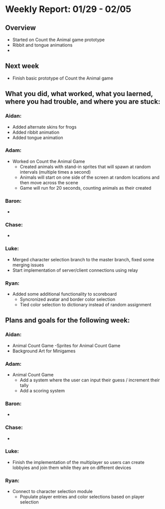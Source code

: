 # Weekly Report: 01/29 - 02/05

## Overview
- Started on Count the Animal game prototype
- Ribbit and tongue animations
- 

## Next week
- Finish basic prototype of Count the Animal game

## What you did, what worked, what you laerned, where you had trouble, and where you are stuck:
### Aidan: 
- Added alternate skins for frogs
- Added ribbit animation
- Added tongue animation
### Adam:
- Worked on Count the Animal Game
  - Created animals with stand-in sprites that will spawn at random intervals (multiple times a second)
  - Animals will start on one side of the screen at random locations and then move across the scene
  - Game will run for 20 seconds, counting animals as their created
### Baron:
- 
### Chase:
- 
### Luke:
- Merged character selection branch to the master branch, fixed some merging issues
- Start implementation of server/client connections using relay 
### Ryan:
- Added some additional functionality to scoreboard
  - Syncronized avatar and border color selection
  - Tied color selection to dictionary instead of random assignment


## Plans and goals for the following week:
### Aidan:
- Animal Count Game
  -Sprites for Animal Count Game
- Background Art for Minigames
### Adam:
- Animal Count Game
  - Add a system where the user can input their guess / increment their tally
  - Add a scoring system
### Baron:
- 
### Chase:
- 
### Luke:
- Finish the implementation of the multiplayer so users can create lobbyies and join them while they are on different devices
### Ryan:
- Connect to character selection module
  - Populate player entries and color selections based on player selection
